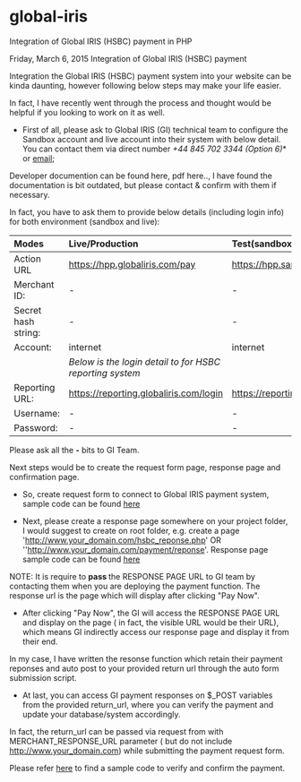 # global-iris
Integration of Global IRIS (HSBC) payment in PHP



Friday, March 6, 2015
Integration of Global IRIS (HSBC) payment

Integration the Global IRIS (HSBC) payment system into your website can be kinda daunting, however following below steps may make your life easier.

In fact, I have recently went through the process and thought would be helpful if you looking to work on it as well.

* First of all, please ask to Global IRIS (GI) technical team to configure the Sandbox account and live account into their system with below detail. You can contact them via direct number *+44 845 702 3344 (Option 6)** or [email](mailto:globaliris@realexpayments.com);

Developer documention can be found here, pdf here.., I have found the documentation is bit outdated, but please contact & confirm with them if necessary.

In fact, you have to ask them to provide below details (including login info) for both environment (sandbox and live):

| Modes  | Live/Production | Test(sandbox) |
| :------------ |:---------------| :-----|
| Action URL	| https://hpp.globaliris.com/pay | https://hpp.sandbox.globaliris.com/pay |
| Merchant ID:  | -			|	-	|
| Secret hash string: | -	|	-	|
| Account:    | internet	|	internet	|
| | *Below is the login detail to for HSBC reporting system* | |
| Reporting URL: | https://reporting.globaliris.com/login | 	https://reporting.sandbox.globaliris.com/login	|
| Username: 	| -			|	-	|
| Password: 	| -			|	-	|

Please ask all the **-** bits to GI Team.

Next steps would be to create the request form page, response page and confirmation page.

* So, create request form to connect to Global IRIS payment system, sample code can be found [here](https://github.com/rcadhikari/global-iris/blob/master/request.php)

* Next, please create a response page somewhere on your project folder, I would suggest to create on root folder, e.g. create a page 'http://www.your_domain.com/hsbc_reponse.php' OR ''http://www.your_domain.com/payment/reponse'.
Response page sample code can be found [here](https://github.com/rcadhikari/global-iris/blob/master/reponse.php)

NOTE: It is require to <b>pass </b>the RESPONSE PAGE URL to GI team by contacting them when you are deploying the payment function. The response url is the page which will display after clicking "Pay Now".<br />

* After clicking "Pay Now", the GI will access the RESPONSE PAGE URL and display on the page ( in fact, the visible URL would be their URL), which means GI indirectly access our response page and display it from their end. 

In my case, I have written the resonse function which retain their payment reponses and auto post to your provided return url through the auto form submission script.

* At last, you can access GI payment responses on $_POST variables from the provided return_url, where you can verify the payment and update your database/system accordingly.

In fact, the return_url can be passed via request from with MERCHANT_RESPONSE_URL parameter ( but do not include http://www.your_domain.com) while submitting the payment request form. 

Please refer [here](https://github.com/rcadhikari/global-iris/blob/master/confirmation.php) to find a sample code to verify and confirm the payment.
